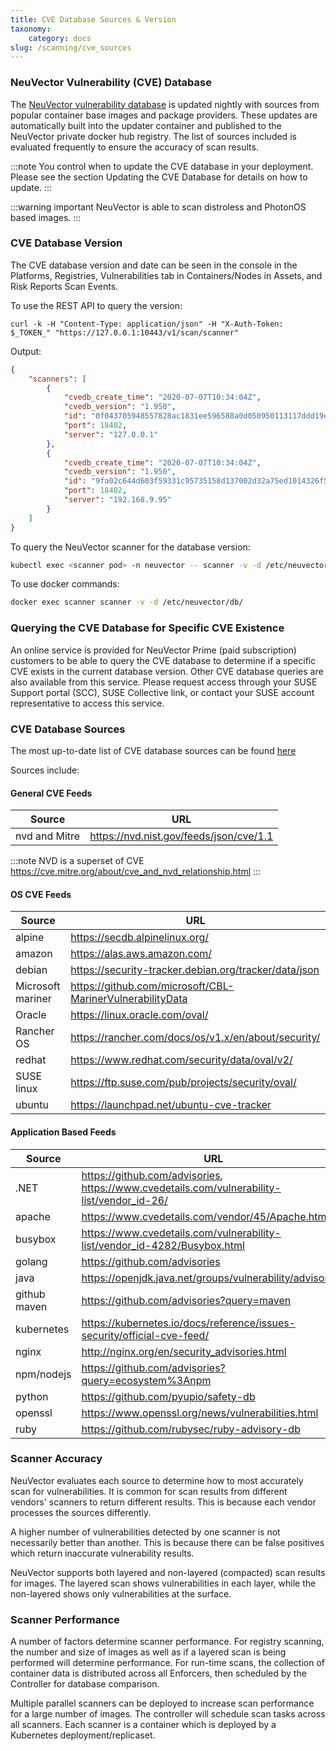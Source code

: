 ```yaml
---
title: CVE Database Sources & Version
taxonomy:
    category: docs
slug: /scanning/cve_sources
---
```


### NeuVector Vulnerability (CVE) Database

The [NeuVector vulnerability database](https://vdb.neuvector.com/) is updated nightly with sources from popular container base images and package providers. These updates are automatically built into the updater container and published to the NeuVector private docker hub registry. The list of sources included is evaluated frequently to ensure the accuracy of scan results.

:::note
You control when to update the CVE database in your deployment. Please see the section Updating the CVE Database for details on how to update.
:::

:::warning important
NeuVector is able to scan distroless and PhotonOS based images.
:::

### CVE Database Version

The CVE database version and date can be seen in the console in the Platforms, Registries, Vulnerabilities tab in Containers/Nodes in Assets, and Risk Reports Scan Events.

To use the REST API to query the version:

```shell
curl -k -H "Content-Type: application/json" -H "X-Auth-Token: $_TOKEN_" "https://127.0.0.1:10443/v1/scan/scanner"
```

Output:

```json
{
	"scanners": [
		{
			"cvedb_create_time": "2020-07-07T10:34:04Z",
			"cvedb_version": "1.950",
			"id": "0f043705948557828ac1831ee596588a0d050950113117ddd19ecd604982f4d9",
			"port": 18402,
			"server": "127.0.0.1"
		},
		{
			"cvedb_create_time": "2020-07-07T10:34:04Z",
			"cvedb_version": "1.950",
			"id": "9fa02c644d603f59331c95735158d137002d32a75ed1014326f5039f38d4d717",
			"port": 18402,
			"server": "192.168.9.95"
		}
	]
}
```

To query the NeuVector scanner for the database version:

```bash
kubectl exec <scanner pod> -n neuvector -- scanner -v -d /etc/neuvector/db/
```

To use docker commands:

```bash
docker exec scanner scanner -v -d /etc/neuvector/db/
```

### Querying the CVE Database for Specific CVE Existence

An online service is provided for NeuVector Prime (paid subscription) customers to be able to query the CVE database to determine if a specific CVE exists in the current database version. Other CVE database queries are also available from this service. Please request access through your SUSE Support portal (SCC), SUSE Collective link, or contact your SUSE account representative to access this service.

### CVE Database Sources

The most up-to-date list of CVE database sources can be found [here](https://github.com/neuvector/vul-dbgen)

Sources include:

#### General CVE Feeds

| Source | URL | 
| ------ | --------------------------------------------------- | 
|nvd and Mitre |https://nvd.nist.gov/feeds/json/cve/1.1 |

:::note
NVD is a superset of CVE https://cve.mitre.org/about/cve_and_nvd_relationship.html
:::

#### OS CVE Feeds

| Source | URL | 
| ------ | --------------------------------------------------- | 
|alpine |https://secdb.alpinelinux.org/ |
|amazon |https://alas.aws.amazon.com/ |
|debian |https://security-tracker.debian.org/tracker/data/json |
|Microsoft mariner |https://github.com/microsoft/CBL-MarinerVulnerabilityData |
|Oracle|https://linux.oracle.com/oval/ |
|Rancher OS |https://rancher.com/docs/os/v1.x/en/about/security/ |
|redhat |https://www.redhat.com/security/data/oval/v2/ |
|SUSE linux |https://ftp.suse.com/pub/projects/security/oval/ |
|ubuntu |https://launchpad.net/ubuntu-cve-tracker  |

#### Application Based Feeds

| Source | URL | 
| ------ | --------------------------------------------------- | 
| .NET |https://github.com/advisories, https://www.cvedetails.com/vulnerability-list/vendor_id-26/ |
|apache |https://www.cvedetails.com/vendor/45/Apache.html |
|busybox |https://www.cvedetails.com/vulnerability-list/vendor_id-4282/Busybox.html |
|golang |https://github.com/advisories |
|java |https://openjdk.java.net/groups/vulnerability/advisories/  |
|github maven|https://github.com/advisories?query=maven |
|kubernetes|https://kubernetes.io/docs/reference/issues-security/official-cve-feed/ |
|nginx |http://nginx.org/en/security_advisories.html |
|npm/nodejs |https://github.com/advisories?query=ecosystem%3Anpm |
|python |https://github.com/pyupio/safety-db |
|openssl |https://www.openssl.org/news/vulnerabilities.html  |
|ruby |https://github.com/rubysec/ruby-advisory-db |

### Scanner Accuracy

NeuVector evaluates each source to determine how to most accurately scan for vulnerabilities. It is common for scan results from different vendors' scanners to return different results. This is because each vendor processes the sources differently.

A higher number of vulnerabilities detected by one scanner is not necessarily better than another. This is because there can be false positives which return inaccurate vulnerability results.

NeuVector supports both layered and non-layered (compacted) scan results for images. The layered scan shows vulnerabilities in each layer, while the non-layered shows only vulnerabilities at the surface.

### Scanner Performance

A number of factors determine scanner performance. For registry scanning, the number and size of images as well as if a layered scan is being performed will determine performance. For run-time scans, the collection of container data is distributed across all Enforcers, then scheduled by the Controller for database comparison.

Multiple parallel scanners can be deployed to increase scan performance for a large number of images. The controller will schedule scan tasks across all scanners. Each scanner is a container which is deployed by a Kubernetes deployment/replicaset.
